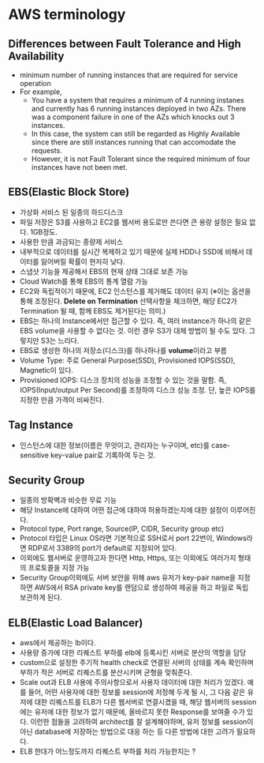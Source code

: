 AWS terminology
===

## Differences between Fault Tolerance and High Availability
- minimum number of running instances that are required for service operation
- For example,
  - You have a system that requires a minimum of 4 running instanes and currently has 6 running instances deployed in two AZs. There was a component failure in one of the AZs which knocks out 3 instances.
  - In this case, the system can still be regarded as Highly Available since there are still instances running that can accomodate the requests.
  - However, it is not Fault Tolerant since the required minimum of four instances have not been met.

## EBS(Elastic Block Store)
 * 가상화 서비스 된 일종의 하드디스크
 * 파일 저장은 S3를 사용하고 EC2를 웹서버 용도로만 쓴다면 큰 용량 설정은 필요 없다. 1GB정도.
 * 사용한 만큼 과금되는 종량제 서비스
 * 내부적으로 데이터를 실시간 복제하고 있기 때문에 실제 HDD나 SSD에 비해서 데이터를 잃어버릴 확률이 현저히 낮다.
 * 스냅샷 기능을 제공해서 EBS의 현재 상태 그대로 보존 가능
 * Cloud Watch를 통해 EBS의 통계 열람 가능
 * EC2와 독립적이기 때문에, EC2 인스턴스를 제거해도 데이터 유지
   (※이는 옵션을 통해 조정된다. **Delete on Termination** 선택사항을 체크하면, 해당 EC2가 Termination 될 때, 함께 EBS도 제거된다는 의미.)
 * EBS는 하나의 Instance에서만 접근할 수 있다. 즉, 여러 instance가 하나의 같은 EBS volume을 사용할 수 없다는 것. 이런 경우 S3가 대체 방법이 될 수도 있다. 그렇지만 S3는 느리다.
 * EBS로 생성한 하나의 저장소(디스크)를 하나하나를 **volume**이라고 부름
 * Volume Type: 주로 General Purpose(SSD), Provisioned IOPS(SSD), Magnetic이 있다.
 * Provisioned IOPS: 디스크 장치의 성능을 조정할 수 있는 것을 말함. 즉, IOPS(Input/output Per Second)를 조정하여 디스크 성능 조정. 단, 높은 IOPS를 지정한 만큼 가격이 비싸진다.

## Tag Instance
 * 인스턴스에 대한 정보(이름은 무엇이고, 관리자는 누구이며, etc)를 case-sensitive key-value pair로 기록하여 두는 것.

## Security Group
 * 일종의 방확벽과 비슷한 무료 기능
 * 해당 Instance에 대하여 어떤 접근에 대하여 허용하겠는지에 대한 설정이 이루어진다.
 * Protocol type, Port range, Source(IP, CIDR, Security group etc)
 * Protocol 타입은 Linux OS라면 기본적으로 SSH로서 port 22번이, Windows라면 RDP로서 3389의 port가 default로 지정되어 있다. 
 * 이외에도 웹서버로 운영하고자 한다면 Http, Https, 또는 이외에도 여러가지 형태의 프로토콜을 지정 가능
 * Security Group이외에도 서버 보안을 위해 aws 유저가 key-pair name을 지정하면 AWS에서 RSA private key를 랜덤으로 생성하여 제공을 하고 파일로 독립 보관하게 된다.

## ELB(Elastic Load Balancer)
 * aws에서 제공하는 lb이다.
 * 사용량 증가에 대한 리퀘스트 부하를 elb에 등록시킨 서버로 분산의 역할을 담당
 * custom으로 설정한 주기적 health check로 연결된 서버의 상태를 계속 확인하며 부하가 적은 서버로 리퀘스트를 분산시키며 균형을 맞춰준다.
 * Scale out과 ELB 사용에 주의사항으로서 사용자 데이터에 대한 처리가 있겠다. 예를 들어, 어떤 사용자에 대한 정보를 session에 저정해 두게 될 시, 그 다음 같은 유저에 대한 리퀘스트를 ELB가 다른 웹서버로 연결시켰을 때, 해당 웹서버의 session에는 유저에 대한 정보가 없기 때문에, 올바르지 못한 Response를 보여줄 수가 있다. 이런한 점들을 고려하여 architect를 잘 설계해야하며, 유저 정보를 session이 아닌 database에 저장하는 방법으로 대응 하는 등 다른 방법에 대한 고려가 필요하다.
 * ELB 한대가 어느정도까지 리퀘스트 부하를 처리 가능한지는 ? 
 








